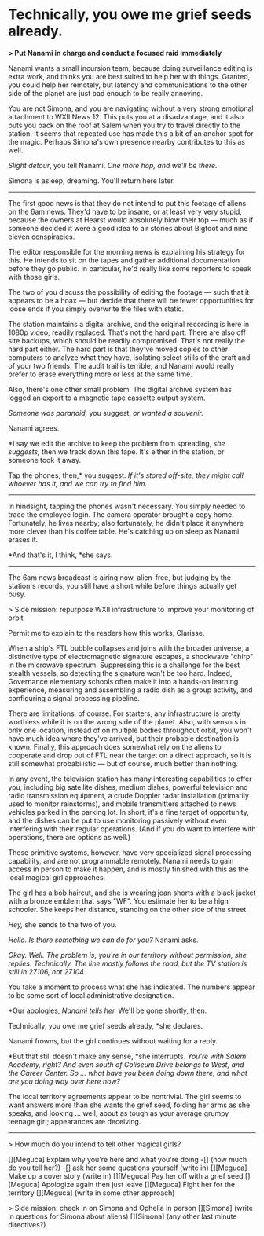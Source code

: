 # Technically, you owe me grief seeds already.

**> Put Nanami in charge and conduct a focused raid immediately**

Nanami wants a small incursion team, because doing surveillance editing is extra work, and thinks you are best suited to help her with things. Granted, you could help her remotely, but latency and communications to the other side of the planet are just bad enough to be really annoying.

You are not Simona, and you are navigating without a very strong emotional attachment to WXII News 12. This puts you at a disadvantage, and it also puts you back on the roof at Salem when you try to travel directly to the station. It seems that repeated use has made this a bit of an anchor spot for the magic. Perhaps Simona's own presence nearby contributes to this as well.

*Slight detour*, you tell Nanami. *One more hop, and we'll be there.*

Simona is asleep, dreaming. You'll return here later.

***

The first good news is that they do not intend to put this footage of aliens on the 6am news. They'd have to be insane, or at least very very stupid, because the owners at Hearst would absolutely blow their top — much as if someone decided it were a good idea to air stories about Bigfoot and nine eleven conspiracies.

The editor responsible for the morning news is explaining his strategy for this. He intends to sit on the tapes and gather additional documentation before they go public. In particular, he'd really like some reporters to speak with those girls.

The two of you discuss the possibility of editing the footage — such that it appears to be a hoax — but decide that there will be fewer opportunities for loose ends if you simply overwrite the files with static.

The station maintains a digital archive, and the original recording is here in 1080p video, readily replaced. That's not the hard part. There are also off site backups, which should be readily compromised. That's not really the hard part either. The hard part is that they've moved copies to other computers to analyze what they have, isolating select stills of the craft and of your two friends. The audit trail is terrible, and Nanami would really prefer to erase everything more or less at the same time.

Also, there's one other small problem. The digital archive system has logged an export to a magnetic tape cassette output system.

*Someone was paranoid,* you suggest, *or wanted a souvenir.*

Nanami agrees.

\*I say we edit the archive to keep the problem from spreading, *she suggests,* then we track down this tape. It's either in the station, or someone took it away.

Tap the phones, then,\* you suggest. *If it's stored off-site, they might call whoever has it, and we can try to find him.*

***

In hindsight, tapping the phones wasn't necessary. You simply needed to trace the employee login. The camera operator brought a copy home. Fortunately, he lives nearby; also fortunately, he didn't place it anywhere more clever than his coffee table. He's catching up on sleep as Nanami erases it.

\*And that's it, I think, \*she says.

***

The 6am news broadcast is airing now, alien-free, but judging by the station's records, you still have a short while before things actually get busy.

\> Side mission: repurpose WXII infrastructure to improve your monitoring of orbit

Permit me to explain to the readers how this works, Clarisse.

When a ship's FTL bubble collapses and joins with the broader universe, a distinctive type of electromagnetic signature escapes, a shockwave "chirp" in the microwave spectrum. Suppressing this is a challenge for the best stealth vessels, so detecting the signature won't be too hard. Indeed, Governance elementary schools often make it into a hands-on learning experience, measuring and assembling a radio dish as a group activity, and configuring a signal processing pipeline.

There are limitations, of course. For starters, any infrastructure is pretty worthless while it is on the wrong side of the planet. Also, with sensors in only one location, instead of on multiple bodies throughout orbit, you won't have much idea where they've arrived, but their probable destination is known. Finally, this approach does somewhat rely on the aliens to cooperate and drop out of FTL near the target on a direct approach, so it is still somewhat probabilistic — but of course, much better than nothing.

In any event, the television station has many interesting capabilities to offer you, including big satellite dishes, medium dishes, powerful television and radio transmission equipment, a crude Doppler radar installation (primarily used to monitor rainstorms), and mobile transmitters attached to news vehicles parked in the parking lot. In short, it's a fine target of opportunity, and the dishes can be put to use monitoring passively without even interfering with their regular operations. (And if you do want to interfere with operations, there are options as well.)

These primitive systems, however, have very specialized signal processing capability, and are not programmable remotely. Nanami needs to gain access in person to make it happen, and is mostly finished with this as the local magical girl approaches.

The girl has a bob haircut, and she is wearing jean shorts with a black jacket with a bronze emblem that says "WF". You estimate her to be a high schooler. She keeps her distance, standing on the other side of the street.

*Hey,* she sends to the two of you.

*Hello. Is there something we can do for you?* Nanami asks.

*Okay. Well. The problem is, you're in our territory without permission, *she replies.* Technically. The line mostly follows the road, but the TV station is still in 27106, not 27104.*

You take a moment to process what she has indicated. The numbers appear to be some sort of local administrative designation.

\*Our apologies, *Nanami tells her.* We'll be gone shortly, then.

Technically, you owe me grief seeds already, \*she declares.

Nanami frowns, but the girl continues without waiting for a reply.

\*But that still doesn't make any sense, \*she interrupts. *You're with Salem Academy, right? And even south of Coliseum Drive belongs to West, and the Career Center. So … what have you been doing down there, and what are you doing way over here now?*

The local territory agreements appear to be nontrivial. The girl seems to want answers more than she wants the grief seed, folding her arms as she speaks, and looking … well, about as tough as your average grumpy teenage girl; appearances are deceiving.

***

\> How much do you intend to tell other magical girls?

\[]\[Meguca] Explain why you're here and what you're doing
-\[] (how much do you tell her?)
-\[] ask her some questions yourself (write in)
\[]\[Meguca] Make up a cover story (write in)
\[]\[Meguca] Pay her off with a grief seed
\[]\[Meguca] Apologize again then just leave
\[]\[Meguca] Fight her for the territory
\[]\[Meguca] (write in some other approach)

\> Side mission: check in on Simona and Ophelia in person
\[]\[Simona] (write in questions for Simona about aliens)
\[]\[Simona] (any other last minute directives?)
